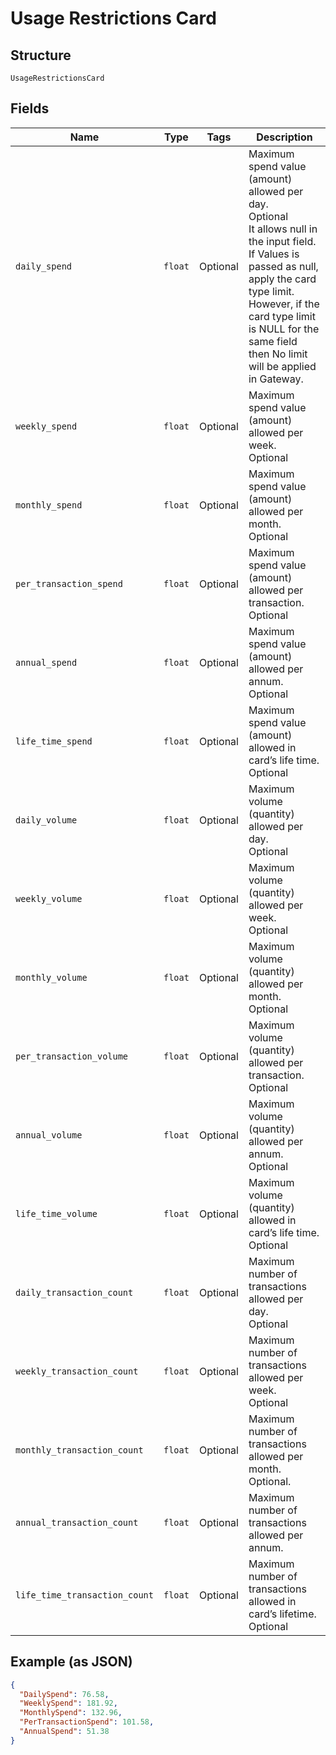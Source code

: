 
# Usage Restrictions Card

## Structure

`UsageRestrictionsCard`

## Fields

| Name | Type | Tags | Description |
|  --- | --- | --- | --- |
| `daily_spend` | `float` | Optional | Maximum spend value (amount) allowed per day.<br>Optional<br>It allows null in the input field. If Values is passed as null, apply the card type limit. However, if the card type limit is NULL for the same field then No limit will be applied in Gateway. |
| `weekly_spend` | `float` | Optional | Maximum spend value (amount) allowed per week.<br>Optional |
| `monthly_spend` | `float` | Optional | Maximum spend value (amount) allowed per month.<br>Optional |
| `per_transaction_spend` | `float` | Optional | Maximum spend value (amount) allowed per transaction.<br>Optional |
| `annual_spend` | `float` | Optional | Maximum spend value (amount) allowed per annum.<br>Optional |
| `life_time_spend` | `float` | Optional | Maximum spend value (amount) allowed in card’s life time.<br>Optional |
| `daily_volume` | `float` | Optional | Maximum volume (quantity) allowed per day.<br>Optional |
| `weekly_volume` | `float` | Optional | Maximum volume (quantity) allowed per week.<br>Optional |
| `monthly_volume` | `float` | Optional | Maximum volume (quantity) allowed per month.<br>Optional |
| `per_transaction_volume` | `float` | Optional | Maximum volume (quantity) allowed per transaction.<br>Optional |
| `annual_volume` | `float` | Optional | Maximum volume (quantity) allowed per annum.<br>Optional |
| `life_time_volume` | `float` | Optional | Maximum volume (quantity) allowed in card’s life time.<br>Optional |
| `daily_transaction_count` | `float` | Optional | Maximum number of transactions allowed per day.<br>Optional |
| `weekly_transaction_count` | `float` | Optional | Maximum number of transactions allowed per week.<br>Optional |
| `monthly_transaction_count` | `float` | Optional | Maximum number of transactions allowed per month.<br>Optional. |
| `annual_transaction_count` | `float` | Optional | Maximum number of transactions allowed per annum. |
| `life_time_transaction_count` | `float` | Optional | Maximum number of transactions allowed in card’s lifetime.<br>Optional |

## Example (as JSON)

```json
{
  "DailySpend": 76.58,
  "WeeklySpend": 181.92,
  "MonthlySpend": 132.96,
  "PerTransactionSpend": 101.58,
  "AnnualSpend": 51.38
}
```

